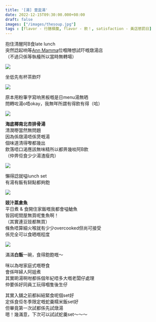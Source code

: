 ```yaml
---
title: '[湯] 壹盅湯'
date: 2022-12-15T09:30:00.000+08:00
draft: false
images: ["/images/thesoup.jpg"]
tags : [flavor - 行膳積腹, flavor - 飲！, satisfaction - 黃店懲罰日]
---
```


抱住清醒阿B食late lunch  
突然諗起响等[Ann Mamma](https://hidie.net/annmamma/)位嗰陣想試吓嘅燉湯店  
（不過只係等執檯所以當時無轉場）  

![](/images/thesoup1.jpg)

坐低先有杯茶飲吓  

![](/images/thesoup2.jpg)

原本用粉筆字寫响黑板嘅是日menu湯無晒  
問轉咗湯o唔okay，我無咩所謂有得飲有得（哈）  

![](/images/thesoup.jpg)

**海底椰南北杏排骨湯**  
清潤嘢當然無問題  
因為係燉湯唔係煲嘅湯  
個味道清得嚟都幾出  
飲落唔口渴應該無味精所以都畀幾啖阿B飲  
（仲畀佢食少少湯渣瘦肉）  

![](/images/thesoup3.jpg)

懶得諗就嗌lunch set  
有湯有飯有餸點都夠飽  

![](/images/thesoup4.jpg)

**豉汁蒸倉魚**  
平日煮 & 食開住家飯嘅我都會嗌䱽魚  
皆因呢間屋無買呢隻魚啊！  
（其實連豆豉都無買）  
條魚唔算細火喉就有少少overcooked但尚可接受  
係完全可以食晒嘅程度  

![](/images/thesoup5.jpg)

滿滿**白飯**一碗，食得飽飽嘅～    
  
咪以為咁家庭式嘅嘢食    
會係咩婦人阿姐煮  
其實啲湯啊咁都係個年紀唔多大嘅老闆仔處理  
仲要係好同員工玩得嗰隻後生仔  
  
其實入舖之前都糾結緊食呢個set好  
定係食佢冬季限定嘅蛇羹糯米飯set好  
但畢竟第一次試都係先試燉湯  
嗯！幾滿意，下次可以試試蛇羹set～～～  
